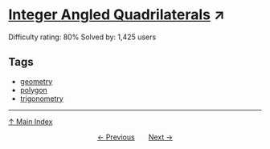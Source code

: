 # [Integer Angled Quadrilaterals](https://projecteuler.net/problem=177) ↗️

Difficulty rating: 80%
Solved by: 1,425 users
## Tags

- [geometry](../tags/geometry.md)
- [polygon](../tags/polygon.md)
- [trigonometry](../tags/trigonometry.md)



---

[↑ Main Index](../README.md)


<div align=center><a href='176.md'>← Previous</a> &nbsp;&nbsp; &nbsp;&nbsp;  <a href='178.md'>Next →</a></div>
